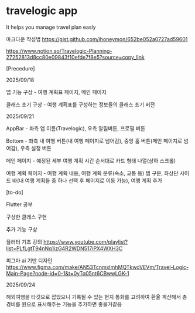 # travelogic app

It helps you manage travel plan easly

마크다운 작성법
https://gist.github.com/ihoneymon/652be052a0727ad59601


https://www.notion.so/Travelogic-Planning-27252813d8cc80e09843f10efde7f8e5?source=copy_link


[Precedure]

2025/09/18
  
  앱 기능 구상 - 여행 계획표 페이지, 메인 페이지
  
  클래스 초기 구상 - 여행 계획표를 구성하는 정보들의 클래스 초기 버전

2025/09/21
  
  AppBar - 좌측 앱 이름(Travelogic), 우측 알림버튼, 프로필 버튼

  Bottom - 좌측 내 여행 버튼(내 여행 페이지로 넘어감), 중앙 홈 버튼(메인 페이지로 넘어감), 우측 설정 버튼 
  
  메인 페이지 - 예정된 세부 여행 계획 시간 순서대로 카드 형태 나열(상하 스크롤)

  여행 계획 페이지 - 여행 계획 내용, 여행 계획 분류(숙소, 교통 등) 탭 구분, 좌상단 사이드 바(내 여행 계획들 중 하나 선택 후 페이지로 이동 가능), 여행 계획 추가

[to-do]

Flutter 공부

구상한 클래스 구현

추가 기능 구상

플러터 기초 강의
https://www.youtube.com/playlist?list=PLfLgtT94nNq1izG4R2WDN517iPX4WXH3C

피그마 ai 기반 디자인
https://www.figma.com/make/AN53TcnmxlmhMQTkwoVEVm/Travel-Logic-Main-Page?node-id=0-1&t=0yTq05nt6CBwwLGK-1

2025/09/24

  해외여행을 타깃으로 잡았으니 기록될 수 있는 현지 통화를 고려하여 환율 계산해서 총 경비를 원으로 표시해주는 기능을 추가하면 좋을거같음
